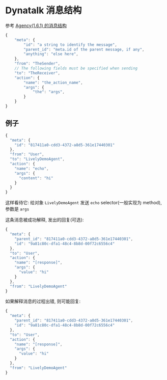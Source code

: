 # Dynatalk 消息结构

参考 [Agency(1.6.1) 的消息结构](https://createwith.agency/articles/messaging)

```js
{
    "meta": {
        "id": "a string to identify the message",
        "parent_id": "meta.id of the parent message, if any",
        "anything": "else here",
    },
    "from": "TheSender",
    // The following fields must be specified when sending
    "to": "TheReceiver",
    "action": {
        "name": "the_action_name",
        "args": {
            "the": "args",
        }
    }
}
```

## 例子

```js
{
  "meta": {
    "id": "817411a0-cdd3-4372-a8d5-361e17440301"
  },
  "from": "User",
  "to": "LivelyDemoAgent",
  "action": {
    "name": "echo",
    "args": {
      "content": "hi"
    }
  }
}
```

这样看待它: 给对象 `LivelyDemoAgent` 发送 `echo` selector(一般实现为 method), 参数是 `args`

这条消息被成功解释, 发出的回复(可选):

```js
{
  "meta": {
    "parent_id": "817411a0-cdd3-4372-a8d5-361e17440301",
    "id": "9a81c80c-dfa1-48c4-8b8d-00f72c6556c4"
  },
  "to": "User",
  "action": {
    "name": "[response]",
    "args": {
      "value": "hi"
    }
  },
  "from": "LivelyDemoAgent"
}
```

如果解释消息的过程出错, 则可能回复:

```js
{
  "meta": {
    "parent_id": "817411a0-cdd3-4372-a8d5-361e17440301",
    "id": "9a81c80c-dfa1-48c4-8b8d-00f72c6556c4"
  },
  "to": "User",
  "action": {
    "name": "[response]",
    "args": {
      "value": "hi"
    }
  },
  "from": "LivelyDemoAgent"
}
```